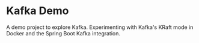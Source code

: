 # Kafka Demo
A demo project to explore Kafka. Experimenting with Kafka's KRaft mode in Docker and the Spring Boot Kafka integration.